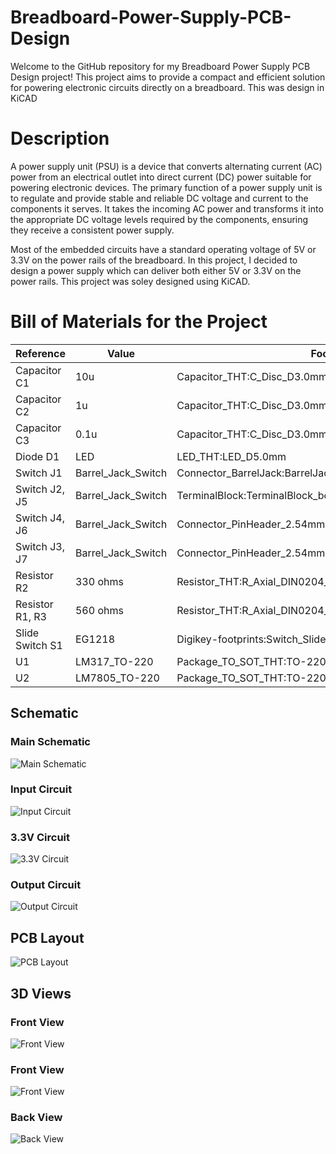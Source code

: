 # Breadboard-Power-Supply-PCB-Design
Welcome to the GitHub repository for my Breadboard Power Supply PCB Design project! This project aims to provide a compact and efficient solution for powering electronic circuits directly on a breadboard. This was design in KiCAD

# Description
A power supply unit (PSU) is a device that converts alternating current (AC) power from an electrical outlet into direct current (DC) power suitable for powering electronic devices. The primary function of a power supply unit is to regulate and provide stable and reliable DC voltage and current to the components it serves. It takes the incoming AC power and transforms it into the appropriate DC voltage levels required by the components, ensuring they receive a consistent power supply. 

Most of the embedded circuits have a standard operating voltage of 5V or 3.3V on the power rails of the breadboard. In this project, I decided to design a power supply which can deliver both either 5V or 3.3V  on the power rails. This project was soley designed using KiCAD.

# Bill of Materials for the Project
| Reference  | Value | Footprint Used |
|----------|----------|----------|
| Capacitor C1 | 10u | Capacitor_THT:C_Disc_D3.0mm_W1.6mm_P2.50mm |
| Capacitor C2 | 1u | Capacitor_THT:C_Disc_D3.0mm_W1.6mm_P2.50mm  |
| Capacitor C3 | 0.1u  | Capacitor_THT:C_Disc_D3.0mm_W1.6mm_P2.50mm |
| Diode D1| LED| LED_THT:LED_D5.0mm |
| Switch J1 | Barrel_Jack_Switch| Connector_BarrelJack:BarrelJack_Horizonta|
| Switch J2, J5| Barrel_Jack_Switch | TerminalBlock:TerminalBlock_bornier-2_P5.08mm |
| Switch J4, J6| Barrel_Jack_Switch | Connector_PinHeader_2.54mm:PinHeader_1x02_P2.54mm_Vertical |
| Switch J3, J7| Barrel_Jack_Switch |Connector_PinHeader_2.54mm:PinHeader_1x02_P2.54mm_Vertical|
| Resistor R2 | 330 ohms| Resistor_THT:R_Axial_DIN0204_L3.6mm_D1.6mm_P7.62mm_Horizontal |
| Resistor R1, R3 | 560 ohms| Resistor_THT:R_Axial_DIN0204_L3.6mm_D1.6mm_P7.62mm_Horizontal |
| Slide Switch S1 | EG1218 | Digikey-footprints:Switch_Slide_11.6x4mm_EG1218 |
| U1 | LM317_TO-220 | Package_TO_SOT_THT:TO-220-3_Vertical |
| U2 | LM7805_TO-220 | Package_TO_SOT_THT:TO-220-3_Vertical |


## Schematic

### Main Schematic
![Main Schematic](https://github.com/Brafamous/Breadboard-Power-Supply-PCB-Design/blob/main/Schematic.png)

### Input Circuit
![Input Circuit](https://github.com/Brafamous/Breadboard-Power-Supply-PCB-Design/blob/main/Input%20Circuit.png)

### 3.3V Circuit
![3.3V Circuit](https://github.com/Brafamous/Breadboard-Power-Supply-PCB-Design/blob/main/3.3V%20Circuit.png)

### Output Circuit
![Output Circuit](https://github.com/Brafamous/Breadboard-Power-Supply-PCB-Design/blob/main/Output%20circuit.png)

## PCB Layout


![PCB Layout](https://github.com/Brafamous/Breadboard-Power-Supply-PCB-Design/blob/main/Layout.png)

## 3D Views

### Front View
![Front View](https://github.com/Brafamous/Breadboard-Power-Supply-PCB-Design/blob/main/3D%20View_1.png)

### Front View
![Front View](https://github.com/Brafamous/Breadboard-Power-Supply-PCB-Design/blob/main/3D_2.png)

### Back View
![Back View](https://github.com/Brafamous/Breadboard-Power-Supply-PCB-Design/blob/main/3D_back.png)
